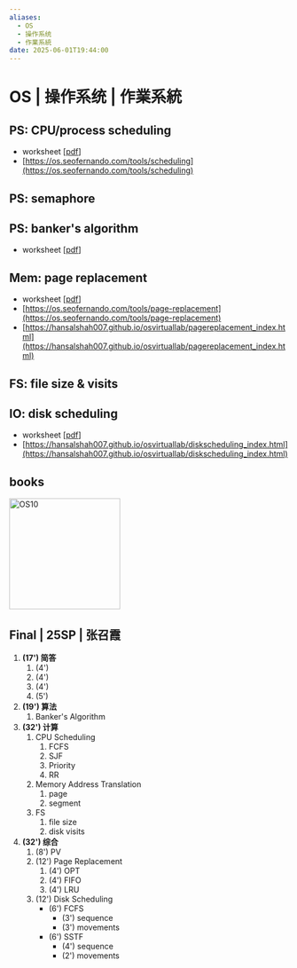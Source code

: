 ```yaml
---
aliases:
  - OS
  - 操作系统
  - 作業系統
date: 2025-06-01T19:44:00
---
```


# OS | 操作系统 | 作業系統

## PS: CPU/process scheduling

- worksheet \[[pdf](2-PS/2-Scheduling/assets/CPU-scheduling-p.pdf)\]
- [https://os.seofernando.com/tools/scheduling](https://os.seofernando.com/tools/scheduling)

## PS: semaphore


## PS: banker's algorithm

- worksheet \[[pdf](2-PS/5-Deadlock/assets/banker-tables-54-pv.pdf)\]

## Mem: page replacement

- worksheet \[[pdf](3-Mem/psets/P3-PageReplacement/assets/page-replacement-tables-p.pdf)\]
- [https://os.seofernando.com/tools/page-replacement](https://os.seofernando.com/tools/page-replacement)
- [https://hansalshah007.github.io/osvirtuallab/pagereplacement_index.html](https://hansalshah007.github.io/osvirtuallab/pagereplacement_index.html)

## FS: file size & visits


## IO: disk scheduling

- worksheet \[[pdf](5-IO/psets/P1-DiskScheduling/assets/disk-scheduling-tables-p.pdf)\]
- [https://hansalshah007.github.io/osvirtuallab/diskscheduling_index.html](https://hansalshah007.github.io/osvirtuallab/diskscheduling_index.html)

## books

<a href="https://codex.cs.yale.edu/avi/os-book/OS10/" target="_blank">
  <img src="https://codex.cs.yale.edu/avi/os-book/OS10/images/os10-cover.jpg" alt="OS10" style="height:200px;">
</a>

## Final | 25SP | 张召霞

1. **(17') 简答**
	1. (4')
	2. (4')
	3. (4')
	4. (5')
2. **(19') 算法**
	1. Banker's Algorithm
3. **(32') 计算**
	1. CPU Scheduling
		1. FCFS
		2. SJF
		3. Priority
		4. RR
	2. Memory Address Translation
		1. page
		2. segment
	3. FS
		1. file size
		2. disk visits
4. **(32') 综合**
	1. (8') PV
	2. (12') Page Replacement
		1. (4') OPT
		2. (4') FIFO
		3. (4') LRU
	3. (12') Disk Scheduling 
		- (6') FCFS
			- (3') sequence
			- (3') movements
		- (6') SSTF
			- (4') sequence
			- (2') movements